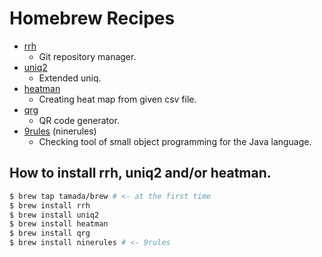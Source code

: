 # Homebrew Recipes

* [rrh](https://github.com/tamada/rrh)
    * Git repository manager.
* [uniq2](https://github.com/tamada/uniq2)
    * Extended uniq.
* [heatman](https://github.com/tamada/goheatman)
    * Creating heat map from given csv file.
* [qrg](https://github.com/tamada/qrg)
    * QR code generator.
* [9rules](https://github.com/tamada/9rules) (ninerules)
    * Checking tool of small object programming for the Java language.

## How to install rrh, uniq2 and/or heatman.

```sh
$ brew tap tamada/brew # <- at the first time
$ brew install rrh
$ brew install uniq2
$ brew install heatman
$ brew install qrg
$ brew install ninerules # <- 9rules
```

